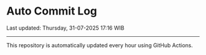 # Auto Commit Log

Last updated: Thursday, 31-07-2025 17:16 WIB

---

This repository is automatically updated every hour using GitHub Actions.
